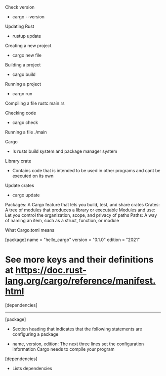 Check version
- cargo --version

Updating Rust
- rustup update

Creating a new project
- cargo new file

Building a project
- cargo build

Running a project
- cargo run

Compiling a file
rustc main.rs

Checking code
- cargo check

Running a file
./main

Cargo
- Is rusts build system and package manager system

Library crate
- Contains code that is intended to be used in other programs and cant be executed on its own

Update crates
- cargo update

Packages: A Cargo feature that lets you build, test, and share crates
Crates: A tree of modules that produces a library or executable
Modules and use: Let you control the organization, scope, and privacy of paths
Paths: A way of naming an item, such as a struct, function, or module

What Cargo.toml means

[package]
name = "hello_cargo"
version = "0.1.0"
edition = "2021"

# See more keys and their definitions at https://doc.rust-lang.org/cargo/reference/manifest.html

[dependencies]

--- 

[package]
- Section heading that indicates that the following statements are configuring a package

- name, version, edition: The next three lines set the configuration information Cargo needs to compile your program

[dependencies]
- Lists dependencies